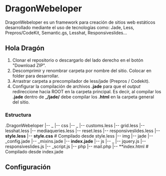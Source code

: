 # DragonWebeloper
DragonWebeloper es un framework para creación de sitios web estáticos desarrollado mediante el uso de tecnologías como: Jade, Less, Prepros/CodeKit, Semantic.gs, Lesshat, Responsiveslides...

## Hola Dragón

1.  Clonar el repositorio o descargarlo del lado derecho en el botón "Download ZIP".
2.  Descomprimir y renombrar carpeta por nombre del sitio. Colocar en folder para desarrollar.
3.  Arrastrar carpeta a precompilador de less/jade (Prepros / Codekit).
4.  Configurar la compilación de archivos **.jade** para que el *output* redireccione hacia ROOT en la carpeta principal. Es decir, al compilar los **.jade** dentro de **_/jade/** debe compilar los **.html** en la carpeta general del sitio.


### Estructura

.DragonWebeloper
|-- _
    |-- css
        |-- _
            |-- customs.less
            |-- grid.less
            |-- lesshat.less
            |-- mediaqueries.less
            |-- reset.less
            |-- responsiveslides.less
        |-- **style.less**
        |-- **style.css**                 # Compilado desde style.less
    |-- img
    |-- jade
        |-- _config.jade
        |-- _mixins.jade
        |-- **index.jade**
    |-- js
        |-- _
            |-- jquery.js
            |-- responsiveslides.js
        |-- _script.js
    |-- php
        |-- mail.php
|-- **index.html                          # Compilado desde index.jade

## Configuración

##
